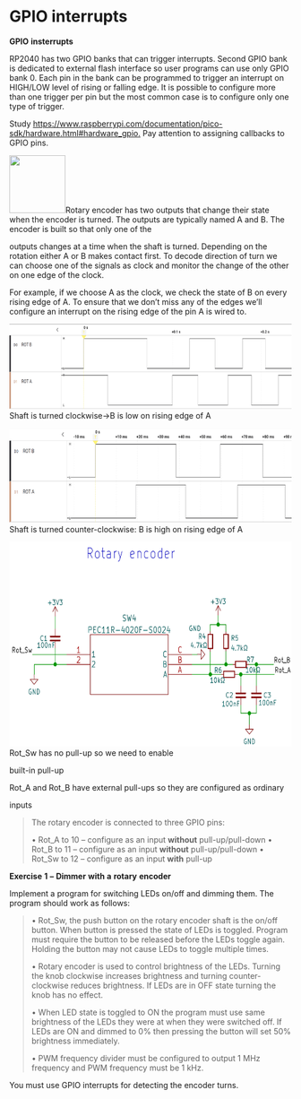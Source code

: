 # GPIO interrupts

**GPIO** **insterrupts**

RP2040 has two GPIO banks that can trigger interrupts. Second GPIO bank
is dedicated to external flash interface so user programs can use only
GPIO bank 0. Each pin in the bank can be programmed to trigger an
interrupt on HIGH/LOW level of rising or falling edge. It is possible to
configure more than one trigger per pin but the most common case is to
configure only one type of trigger.

Study
[<u>https://www.raspberrypi.com/documentation/pico-sdk/hardware.html#hardware_gpio</u>.](https://www.raspberrypi.com/documentation/pico-sdk/hardware.html#hardware_gpio)
Pay attention to assigning callbacks to GPIO pins.

<img src="./cqlucunq.png"
style="width:1.04432in;height:1.06944in" />Rotary encoder has two
outputs that change their state when the encoder is turned. The outputs
are typically named A and B. The encoder is built so that only one of
the

outputs changes at a time when the shaft is turned. Depending on the
rotation either A or B makes contact first. To decode direction of turn
we can choose one of the signals as clock and monitor the change of the
other on one edge of the clock.

For example, if we choose A as the clock, we check the state of B on
every rising edge of A. To ensure that we don’t miss any of the edges
we’ll configure an interrupt on the rising edge of the pin A is wired
to.

<img src="./images/525exd5l.png"
style="width:6.69305in;height:1.58542in" />Shaft is turned clockwise→B
is low on rising edge of A

<img src="./images/m4vb23up.png"
style="width:6.69305in;height:1.76528in" />Shaft is turned
counter-clockwise: B is high on rising edge of A

<img src="./images/hepkiuax.png"
style="width:6.69305in;height:3.79514in" />Rot_Sw has no pull-up so we
need to enable

built-in pull-up

Rot_A and Rot_B have external pull-ups so they are configured as
ordinary

inputs

> The rotary encoder is connected to three GPIO pins:
>
> • Rot_A to 10 – configure as an input **without** pull-up/pull-down •
> Rot_B to 11 – configure as an input **without** pull-up/pull-down •
> Rot_Sw to 12 – configure as an input **with** pull-up

**Exercise** **1** **–** **Dimmer** **with** **a** **rotary**
**encoder**

Implement a program for switching LEDs on/off and dimming them. The
program should work as follows:

> • Rot_Sw, the push button on the rotary encoder shaft is the on/off
> button. When button is pressed the state of LEDs is toggled. Program
> must require the button to be released before the LEDs toggle again.
> Holding the button may not cause LEDs to toggle multiple times.
>
> • Rotary encoder is used to control brightness of the LEDs. Turning
> the knob clockwise increases brightness and turning counter-clockwise
> reduces brightness. If LEDs are in OFF state turning the knob has no
> effect.
>
> • When LED state is toggled to ON the program must use same brightness
> of the LEDs they were at when they were switched off. If LEDs are ON
> and dimmed to 0% then pressing the button will set 50% brightness
> immediately.
>
> • PWM frequency divider must be configured to output 1 MHz frequency
> and PWM frequency must be 1 kHz.

You must use GPIO interrupts for detecting the encoder turns.